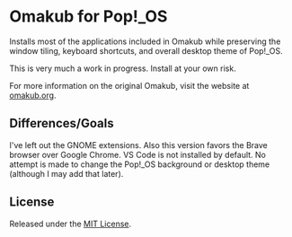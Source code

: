 # Omakub for Pop!_OS

Installs most of the applications included in Omakub while preserving the window tiling, keyboard shortcuts, and overall desktop theme of Pop!_OS. 

This is very much a work in progress. Install at your own risk.

For more information on the original Omakub, visit the website at [omakub.org](https://omakub.org).

## Differences/Goals

I've left out the GNOME extensions. Also this version favors the Brave browser over Google Chrome. VS Code is not installed by default. No attempt is made to change the Pop!_OS background or desktop theme (although I may add that later). 

## License

Released under the [MIT License](https://opensource.org/licenses/MIT).

